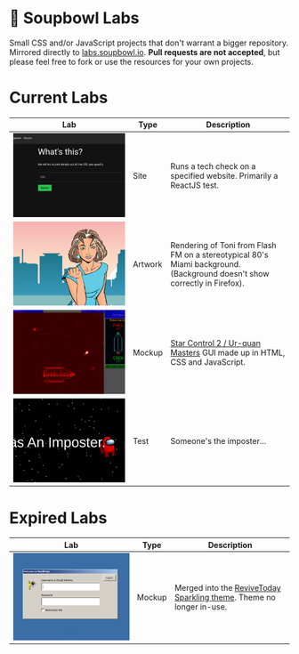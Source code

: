 # 🧪 Soupbowl Labs
Small CSS and/or JavaScript projects that don't warrant a bigger repository. Mirrored directly to [labs.soupbowl.io][labs]. **Pull requests are not accepted**, but please feel free to fork or use the resources for your own projects.

# Current Labs

Lab                     | Type    | Description
------------------------|---------|------------
[![Whatsthis][p5]][l5]  | Site    | Runs a tech check on a specified website. Primarily a ReactJS test.
[![Miami][p1]][l1]      | Artwork | Rendering of Toni from Flash FM on a stereotypical 80's Miami background.<br>(Background doesn't show correctly in Firefox).
[![Hyperspace][p3]][l3] | Mockup  | [Star Control 2 / Ur-quan Masters][uqm] GUI made up in HTML, CSS and JavaScript.
[![Amongus][p4]][l4]    | Test    | Someone's the imposter...

# Expired Labs

Lab                     | Type    | Description
------------------------|---------|------------
[![9xpress][p2]][l2]    | Mockup  | Merged into the [ReviveToday Sparkling theme][rts]. Theme no longer in-use.

[l1]: https://labs.soupbowl.io/miami
[p1]: https://raw.githubusercontent.com/soup-bowl/labs/main/_img/miami.png
[l2]: https://revive.today/wp-admin
[p2]: https://raw.githubusercontent.com/soup-bowl/labs/main/_img/wpadmin.png
[l3]: https://labs.soupbowl.io/hyperspace
[p3]: https://raw.githubusercontent.com/soup-bowl/labs/main/_img/hyperspace.png
[l4]: https://labs.soupbowl.io/amongus
[p4]: https://raw.githubusercontent.com/soup-bowl/labs/main/_img/amongus.png
[l5]: https://whatsth.is
[p5]: https://raw.githubusercontent.com/soup-bowl/labs/main/_img/whatsthis.png

[labs]: https://labs.soupbowl.io
[uqm]: http://sc2.sourceforge.net/
[rts]: https://github.com/ReviveToday/sparkling-child/blob/master/style-login.css
